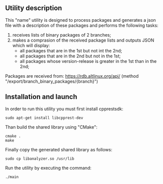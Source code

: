 ## Utility description

This "name" utility is designed to process packages and generates a json file with a description of these packages and performs the following tasks:
1) receives lists of binary packages of 2 branches;
2) makes a comprasion of the received package lists and outputs JSON which will display: 
   - all packages that are in the 1st but not int the 2nd;
   - all packages that are in the 2nd but not in the 1st;
   - all packages whose version-release is greater in the 1st than in the 2nd;
 
Packages are received from: https://rdb.altlinux.org/api/ (method "/export/branch_binary_packages/{branch}")

## Installation and launch

In order to run this utility you must first install cpprestsdk:
```
sudo apt-get install libcpprest-dev
```

Than build the shared library using "CMake":
```
cmake .
make
```

Finally copy the generated shared library as follows:
```
sudo cp libanalyzer.so /usr/lib
```

Run the utility by executing the command:
```
./main
```
